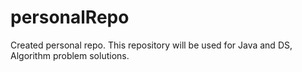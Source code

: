 # personalRepo
Created personal repo. 
This repository will be used for Java and DS, Algorithm problem solutions.

